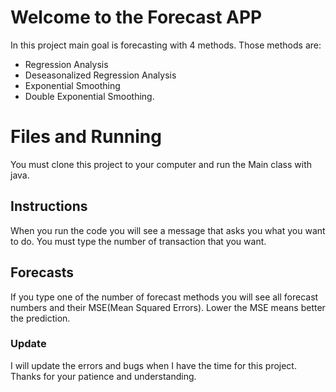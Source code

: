 # Welcome to the Forecast APP

In this project main goal is forecasting with 4 methods. Those methods are:
- Regression Analysis
- Deseasonalized Regression Analysis
- Exponential Smoothing
- Double Exponential Smoothing.

# Files and Running

You must clone this project to your computer and run the Main class with java.

## Instructions

When you run the code you will see a message that asks you what you want to do.
You must type the number of transaction that you want.  

## Forecasts

If you type one of the number of forecast methods you will see all forecast numbers and their MSE(Mean Squared Errors). Lower the MSE means better the 
prediction.


### Update

I will update the errors and bugs when I have the time for this project. Thanks for your patience and understanding.
